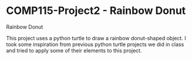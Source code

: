 # COMP115-Project2 - Rainbow Donut
Rainbow Donut

This project uses a python turtle to draw a rainbow donut-shaped object. I took some inspiration from previous python turtle projects we did in class and tried to apply some of their elements to this project.
